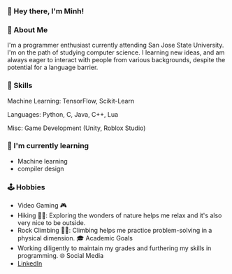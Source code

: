 ### 👋 Hey there, I'm Minh!
### 🤖 About Me
I'm a programmer enthusiast currently attending San Jose State University. I'm on the path of studying computer science. I learning new ideas, and am always eager to interact with people from various backgrounds, despite the potential for a language barrier.

### 🧠 Skills

Machine Learning: TensorFlow, Scikit-Learn

Languages: Python, C, Java, C++, Lua

Misc: Game Development (Unity, Roblox Studio)


### 🌱 I'm currently learning
- Machine learning
- compiler design

### 🕹️ Hobbies
- Video Gaming 🎮
- Hiking 👨‍🦯:
Exploring the wonders of nature helps me relax and it's also very nice to be outside.
- Rock Climbing 🧗‍♂️:
Climbing helps me practice problem-solving in a physical dimension.
🎓 Academic Goals
- Working diligently to maintain my grades and furthering my skills in programming.
🌐 Social Media
- [LinkedIn](https://www.linkedin.com/in/minh-nguyen-computer-scientist/)
